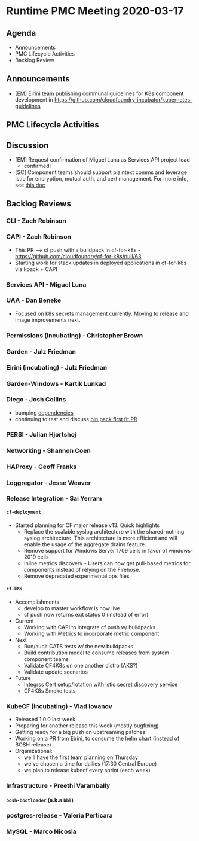 # Runtime PMC Meeting 2020-03-17

## Agenda

* Announcements
* PMC Lifecycle Activities
* Backlog Review


## Announcements

- [EM] Eirini team publishing communal guidelines for K8s component development in https://github.com/cloudfoundry-incubator/kubernetes-guidelines


## PMC Lifecycle Activities


## Discussion

- [EM] Request confirmation of Miguel Luna as Services API project lead
  - confirmed!
- [SC] Component teams should support plaintext comms and leverage Istio for encryption, mutual auth, and cert management. For more info, see [this doc](https://docs.google.com/document/d/169dRpGbKJ7FC8ySR1hbWge08ED4ZOcROAVCx5XYKqbo/edit)


## Backlog Reviews

### CLI - Zach Robinson


### CAPI - Zach Robinson

- This PR --> cf push with a buildpack in cf-for-k8s - https://github.com/cloudfoundry/cf-for-k8s/pull/63
- Starting work for stack updates in deployed applications in cf-for-k8s via kpack + CAPI


### Services API - Miguel Luna


### UAA - Dan Beneke
- Focused on k8s secrets management currently.  Moving to release and image improvements next.


### Permissions (incubating) - Christopher Brown


### Garden - Julz Friedman


### Eirini (incubating) - Julz Friedman


### Garden-Windows - Kartik Lunkad


### Diego - Josh Collins
- bumping [dependencies](https://github.com/cloudfoundry/diego-release/pulls?q=is%3Apr+label%3Adependencies+)
- continuing to test and discuss [bin pack first fit PR](https://github.com/cloudfoundry/diego-release/pull/448)


### PERSI - Julian Hjortshoj


### Networking - Shannon Coen


### HAProxy - Geoff Franks


### Loggregator - Jesse Weaver


### Release Integration - Sai Yerram

#### `cf-deployment`
- Started planning for CF major release v13. Quick highlights
  - Replace the scalable syslog architecture with the shared-nothing syslog architecture. This architecture is more efficient and will enable the usage of the aggregate drains feature.
  - Remove support for Windows Server 1709 cells in favor of windows-2019 cells
  - Inline metrics discovery - Users can now get pull-based metrics for components instead of relying on the Firehose.
  - Remove deprecated experimental ops files  

#### `cf-k8s`
- Accomplishments
  - develop to master workflow is now live
  - cf push now returns exit status 0 (instead of error)
- Current
  - Working with CAPI to integrate cf push w/ buildpacks
  - Working with Metrics to incorporate metric component
- Next
  - Run/audit CATS tests w/ the new buildpacks
  - Build contribution model to consume releases from system component teams
  - Validate CF4K8s on one another distro (AKS?)
  - Validate update scenarios
- Future
  - Integrss Cert setup/rotation with istio secret discovery service
  - CF4K8s Smoke tests


### KubeCF (incubating) - Vlad Iovanov

- Released 1.0.0 last week
- Preparing for another release this week (mostly bugfixing)
- Getting ready for a big push on upstreaming patches
- Working on a PR from Eirini, to consume the helm chart (instead of BOSH release)
- Organizational: 
  - we'll have the first team planning on Thursday
  - we've chosen a time for dailies (17:30 Central Europe)
  - we plan to release kubecf every sprint (each week)

### Infrastructure - Preethi Varambally

#### `bosh-bootloader` (a.k.a `bbl`)


### postgres-release - Valeria Perticara


### MySQL - Marco Nicosia
